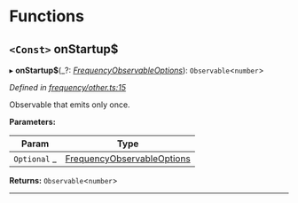 

# Functions

<a id="onstartup_"></a>

## `<Const>` onStartup$

▸ **onStartup$**(_?: *[FrequencyObservableOptions](../interfaces/_types_.frequencyobservableoptions.md)*): `Observable`<`number`>

*Defined in [frequency/other.ts:15](https://github.com/paritytech/js-libs/blob/ea75324/packages/light.js/src/frequency/other.ts#L15)*

Observable that emits only once.

**Parameters:**

| Param | Type |
| ------ | ------ |
| `Optional` _ | [FrequencyObservableOptions](../interfaces/_types_.frequencyobservableoptions.md) |

**Returns:** `Observable`<`number`>

___

